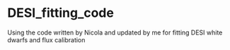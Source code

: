 # DESI_fitting_code
Using the code written by Nicola and updated by me for fitting DESI white dwarfs and flux calibration
